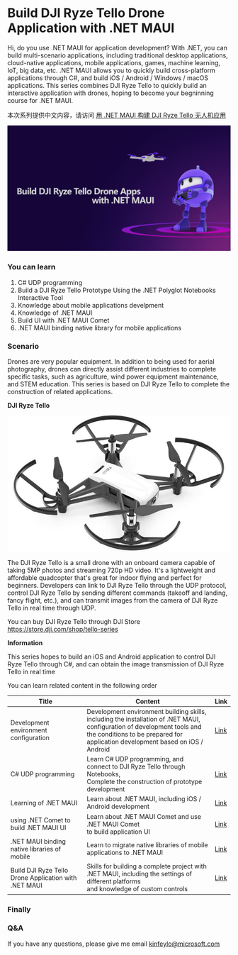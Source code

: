 # **Build DJI Ryze Tello Drone Application with .NET MAUI**


Hi, do you use .NET MAUI for application development? With .NET, you can build multi-scenario applications, including traditional desktop applications, cloud-native applications, mobile applications, games, machine learning, IoT, big data, etc. .NET MAUI allows you to quickly build cross-platform applications through C#, and build iOS / Android / Windows / macOS applications. This series combines DJI Ryze Tello to quickly build an interactive application with drones, hoping to become your begninning course for .NET MAUI.

本次系列提供中文内容，请访问 <a href="./README.zh_cn.md">用 .NET MAUI 构建 DJI Ryze Tello 无人机应用</a>

<img src="./imgs/cover_en.png"/>

### **You can learn**

1. C# UDP programming
2. Build a DJI Ryze Tello Prototype Using the .NET Polyglot Notebooks Interactive Tool
3. Knowledge about mobile applications develpment
4. Knowledge of .NET MAUI 
5. Build UI with .NET MAUI Comet
6. .NET MAUI binding native library for mobile applications

### **Scenario**

Drones are very popular equipment. In addition to being used for aerial photography, drones can directly assist different industries to complete specific tasks, such as agriculture, wind power equipment maintenance, and STEM education. This series is based on DJI Ryze Tello to complete the construction of related applications.

**DJI Ryze Tello**

<div style="text-align:center">
    <img src="./imgs/dji.jpg"/>
</div>

The DJI Ryze Tello is a small drone with an onboard camera capable of taking 5MP photos and streaming 720p HD video. It's a lightweight and affordable quadcopter that's great for indoor flying and perfect for beginners. Developers can link to DJI Ryze Tello through the UDP protocol, control DJI Ryze Tello by sending different commands (takeoff and landing, fancy flight, etc.), and can transmit images from the camera of DJI Ryze Tello in real time through UDP.

You can buy DJI Ryze Tello through DJI Store https://store.dji.com/shop/tello-series

**Information**

This series hopes to build an iOS and Android application to control DJI Ryze Tello through C#, and can obtain the image transmission of DJI Ryze Tello in real time


You can learn related content in the following order

| Title | Content | Link |
| ----------- | ----------- | ----------- |
| Development environment configuration | Development environment building skills, including the installation of .NET MAUI, <br/>configuration of development tools and the conditions to be prepared for application development based on iOS / Android | <a href="./en/00.Env.md">Link</a>
| C# UDP programming | Learn C# UDP programming, and connect to DJI Ryze Tello through Notebooks, <br/>Complete the construction of prototype development | <a href="./en/01.UDPwithCSharp.md">Link</a>
| Learning of .NET MAUI | Learn about .NET MAUI, including iOS / Android development | <a href="./en/02.dotNETMAUIIntro.md">Link</a>
| using .NET Comet  to build .NET MAUI UI | Learn about .NET MAUI Comet and use .NET MAUI Comet <br/> to build application UI | <a href="./en/03.dotNETMAUIComet.md">Link</a>
| .NET MAUI binding native libraries of mobile  | Learn to migrate native libraries of mobile applications to .NET MAUI |  <a href="./en/04.dotNETMAUIBinding.md">Link</a>
| Build DJI Ryze Tello Drone Application with .NET MAUI| Skills for building a complete project with .NET MAUI, including the settings of different platforms<br/> and knowledge of custom controls| <a href="./cn/05. dotNETMAUIApps.md">Link</a>


### **Finally**


### **Q&A**

If you have any questions, please give me email kinfeylo@microsoft.com